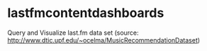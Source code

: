 lastfmcontentdashboards
=======================

Query and Visualize last.fm data set (source: http://www.dtic.upf.edu/~ocelma/MusicRecommendationDataset)
